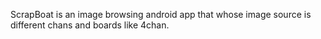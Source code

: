 ScrapBoat is an image browsing android app that whose image source is different chans and boards like 4chan.
